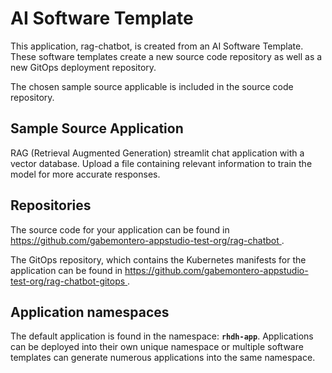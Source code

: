 # AI Software Template

This application, rag-chatbot, is created from an AI Software Template. These software templates create a new source code repository as well as a new GitOps deployment repository.

The chosen sample source applicable is included in the source code repository.

## Sample Source Application

RAG (Retrieval Augmented Generation) streamlit chat application with a vector database. Upload a file containing relevant information to train the model for more accurate responses.

## Repositories

The source code for your application can be found in [https://github.com/gabemontero-appstudio-test-org/rag-chatbot ](https://github.com/gabemontero-appstudio-test-org/rag-chatbot ).
 
The GitOps repository, which contains the Kubernetes manifests for the application can be found in 
[https://github.com/gabemontero-appstudio-test-org/rag-chatbot-gitops ](https://github.com/gabemontero-appstudio-test-org/rag-chatbot-gitops ). 

## Application namespaces 

The default application is found in the namespace: **`rhdh-app`**. Applications can be deployed into their own unique namespace or multiple software templates can generate numerous applications into the same namespace.